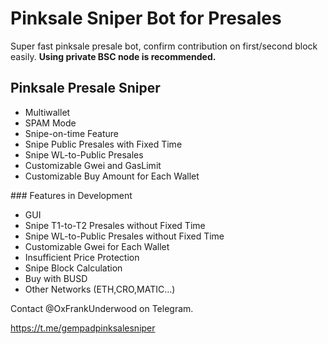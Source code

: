 # Pinksale Sniper Bot for Presales

Super fast pinksale presale bot, confirm contribution on first/second block easily. **Using private BSC node is recommended.**

## Pinksale Presale Sniper
* Multiwallet
* SPAM Mode
* Snipe-on-time Feature
* Snipe Public Presales with Fixed Time
* Snipe WL-to-Public Presales
* Customizable Gwei and GasLimit
* Customizable Buy Amount for Each Wallet

### Features in Development
* GUI
* Snipe T1-to-T2 Presales without Fixed Time
* Snipe WL-to-Public Presales without Fixed Time
* Customizable Gwei for Each Wallet
* Insufficient Price Protection
* Snipe Block Calculation
* Buy with BUSD
* Other Networks (ETH,CRO,MATIC…)

Contact @OxFrankUnderwood on Telegram.

https://t.me/gempadpinksalesniper
